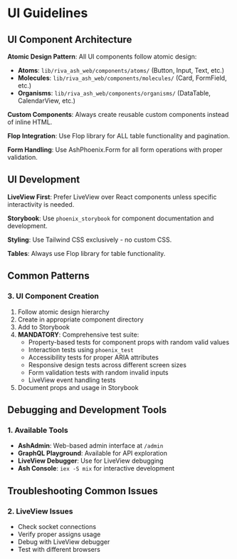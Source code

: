 # UI Guidelines

## UI Component Architecture

**Atomic Design Pattern**: All UI components follow atomic design:
- **Atoms**: `lib/riva_ash_web/components/atoms/` (Button, Input, Text, etc.)
- **Molecules**: `lib/riva_ash_web/components/molecules/` (Card, FormField, etc.)
- **Organisms**: `lib/riva_ash_web/components/organisms/` (DataTable, CalendarView, etc.)

**Custom Components**: Always create reusable custom components instead of inline HTML.

**Flop Integration**: Use Flop library for ALL table functionality and pagination.

**Form Handling**: Use AshPhoenix.Form for all form operations with proper validation.

## UI Development

**LiveView First**: Prefer LiveView over React components unless specific interactivity is needed.

**Storybook**: Use `phoenix_storybook` for component documentation and development.

**Styling**: Use Tailwind CSS exclusively - no custom CSS.

**Tables**: Always use Flop library for table functionality.

## Common Patterns

### 3. UI Component Creation

1. Follow atomic design hierarchy
2. Create in appropriate component directory
3. Add to Storybook
4. **MANDATORY**: Comprehensive test suite:
   - Property-based tests for component props with random valid values
   - Interaction tests using `phoenix_test`
   - Accessibility tests for proper ARIA attributes
   - Responsive design tests across different screen sizes
   - Form validation tests with random invalid inputs
   - LiveView event handling tests
5. Document props and usage in Storybook

## Debugging and Development Tools

### 1. Available Tools
- **AshAdmin**: Web-based admin interface at `/admin`
- **GraphQL Playground**: Available for API exploration
- **LiveView Debugger**: Use for LiveView debugging
- **Ash Console**: `iex -S mix` for interactive development

## Troubleshooting Common Issues

### 2. LiveView Issues
- Check socket connections
- Verify proper assigns usage
- Debug with LiveView debugger
- Test with different browsers